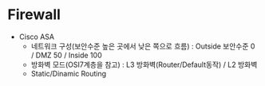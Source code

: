 # Firewall

- Cisco ASA
  - 네트워크 구성(보안수준 높은 곳에서 낮은 쪽으로 흐름) : Outside 보안수준 0 / DMZ 50 / Inside  100
  - 방화벽 모드(OSI7계층을 참고) : L3 방화벽(Router/Default동작) / L2 방화벽
  - Static/Dinamic Routing